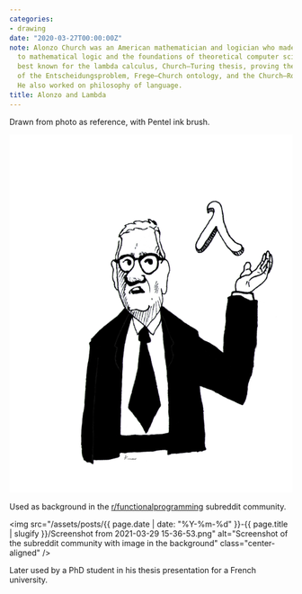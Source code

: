 ```yaml
---
categories:
- drawing
date: "2020-03-27T00:00:00Z"
note: Alonzo Church was an American mathematician and logician who made major contributions
  to mathematical logic and the foundations of theoretical computer science. He is
  best known for the lambda calculus, Church–Turing thesis, proving the undecidability
  of the Entscheidungsproblem, Frege–Church ontology, and the Church–Rosser theorem.
  He also worked on philosophy of language.
title: Alonzo and Lambda
---
```


Drawn from photo as reference, with Pentel ink brush.

<img src="/assets/pages/art/images/alonzo_and_lambda_by_kinow-d5tqvau.png">

Used as background in the [r/functionalprogramming](https://old.reddit.com/r/functionalprogramming/)
subreddit community.

<img
  src="/assets/posts/{{ page.date | date: "%Y-%m-%d" }}-{{ page.title | slugify }}/Screenshot from 2021-03-29 15-36-53.png"
  alt="Screenshot of the subreddit community with image in the background"
  class="center-aligned"
/>

Later used by a PhD student in his thesis presentation for a French university.
